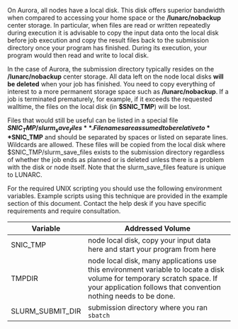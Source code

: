 On Aurora, all nodes have a local disk. This disk offers superior bandwidth when compared to accessing your home space or the **/lunarc/nobackup** center storage. In particular, when files are read or written repeatedly during execution it is advisable to copy the input data onto the local disk before job execution and copy the result files back to the submission directory once your program has finished. During its execution, your program would then read and write to local disk.

In the case of Aurora, the submission directory typically resides on the **/lunarc/nobackup** center storage. All data left on the node local disks **will be deleted** when your job has finished. You need to copy everything of interest to a more permanent storage space such as **/lunarc/nobackup**. If a job is terminated prematurely, for example, if it exceeds the requested walltime, the files on the local disk (in **$SNIC_TMP**) will be lost.

Files that would still be useful can be listed in a special file **$SNIC_TMP/slurm_save_files**. Filenames are assumed to be relative to **$SNIC_TMP** and should be separated by spaces or listed on separate lines. Wildcards are allowed. These files will be copied from the local disk where $SNIC_TMP/slurm_save_files exists to the submission directory regardless of whether the job ends as planned or is deleted unless there is a problem with the disk or node itself. Note that the slurm_save_files feature is unique to LUNARC.

For the required UNIX scripting you should use the following environment variables. Example scripts using this technique are provided in the example section of this document. Contact the help desk if you have specific requirements and require consultation.

| Variable | Addressed Volume |
|------------------|-----------------------------------------------------------------------------------------------------------------------------------------------------------------------------|
| SNIC_TMP | node local disk, copy your input data here and start your program from here |
| TMPDIR | node local disk, many applications use this environment variable to locate a disk volume for temporary scratch space.  If your application follows that convention nothing needs to be done.  |
| SLURM_SUBMIT_DIR | submission directory where you ran `sbatch` |
